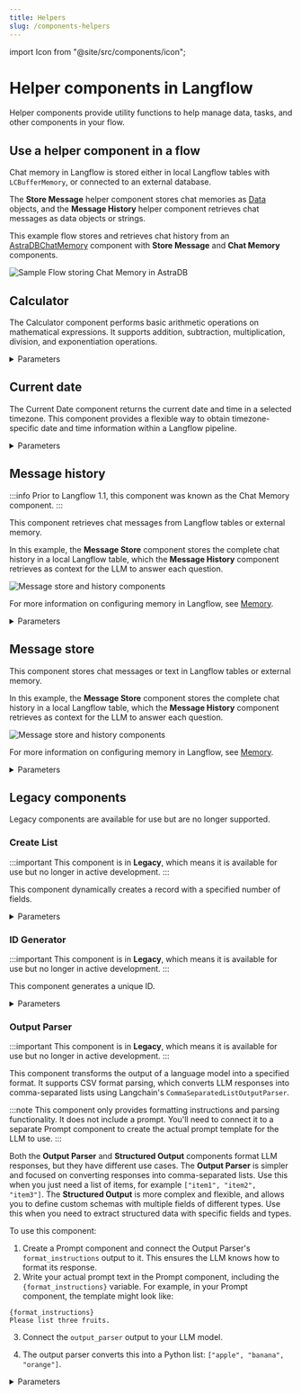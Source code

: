 ```yaml
---
title: Helpers
slug: /components-helpers
---
```


import Icon from "@site/src/components/icon";

# Helper components in Langflow

Helper components provide utility functions to help manage data, tasks, and other components in your flow.

## Use a helper component in a flow

Chat memory in Langflow is stored either in local Langflow tables with `LCBufferMemory`, or connected to an external database.

The **Store Message** helper component stores chat memories as [Data](/concepts-objects) objects, and the **Message History** helper component retrieves chat messages as data objects or strings.

This example flow stores and retrieves chat history from an [AstraDBChatMemory](/components-memories#astradbchatmemory-component) component with **Store Message** and **Chat Memory** components.

![Sample Flow storing Chat Memory in AstraDB](/img/astra_db_chat_memory_rounded.png)

## Calculator

The Calculator component performs basic arithmetic operations on mathematical expressions. It supports addition, subtraction, multiplication, division, and exponentiation operations.

<details>
<summary>Parameters</summary>

**Inputs**

| Name | Type | Description |
|------|------|-------------|
| expression | String | The arithmetic expression to evaluate, such as `4*4*(33/22)+12-20'`. |

**Outputs**

| Name | Type | Description |
|------|------|-------------|
| result | Data | The calculation result as a Data object containing the evaluated expression. |

</details>

## Current date

The Current Date component returns the current date and time in a selected timezone. This component provides a flexible way to obtain timezone-specific date and time information within a Langflow pipeline.

<details>
<summary>Parameters</summary>

**Inputs**

| Name | Type | Description |
|------|------|-------------|
| timezone | String | The timezone for the current date and time. |

**Outputs**

| Name | Type | Description |
|------|------|-------------|
| current_date | String | The resulting current date and time in the selected timezone. |

</details>

## Message history

:::info
Prior to Langflow 1.1, this component was known as the Chat Memory component.
:::

This component retrieves chat messages from Langflow tables or external memory.

In this example, the **Message Store** component stores the complete chat history in a local Langflow table, which the **Message History** component retrieves as context for the LLM to answer each question.

![Message store and history components](/img/component-message-history-message-store.png)

For more information on configuring memory in Langflow, see [Memory](/memory).

<details>
<summary>Parameters</summary>

**Inputs**

| Name | Type | Description |
|------|------|-------------|
| memory | Memory | Retrieve messages from an external memory. If empty, the Langflow tables are used. |
| sender | String | Filter by sender type. |
| sender_name | String | Filter by sender name. |
| n_messages | Integer | The number of messages to retrieve. |
| session_id | String | The session ID of the chat. If empty, the current session ID parameter is used. |
| order | String | The order of the messages. |
| template | String | The template to use for formatting the data. It can contain the keys `{text}`, `{sender}` or any other key in the message data. |

**Outputs**

| Name | Type | Description |
|------|------|-------------|
| messages | Data | The retrieved messages as Data objects. |
| messages_text | Message | The retrieved messages formatted as text. |
| dataframe | DataFrame | A DataFrame containing the message data. |

</details>

## Message store

This component stores chat messages or text in Langflow tables or external memory.

In this example, the **Message Store** component stores the complete chat history in a local Langflow table, which the **Message History** component retrieves as context for the LLM to answer each question.

![Message store and history components](/img/component-message-history-message-store.png)

For more information on configuring memory in Langflow, see [Memory](/memory).

<details>
<summary>Parameters</summary>

**Inputs**

| Name | Type | Description |
|------|------|-------------|
| message | String | The chat message to be stored. (Required) |
| memory | Memory | The external memory to store the message. If empty, the Langflow tables are used. |
| sender | String | The sender of the message. Can be Machine or User. If empty, the current sender parameter is used. |
| sender_name | String | The name of the sender. Can be AI or User. If empty, the current sender parameter is used. |
| session_id | String | The session ID of the chat. If empty, the current session ID parameter is used. |

**Outputs**

| Name | Type | Description |
|------|------|-------------|
| stored_messages | List[Data] | The list of stored messages after the current message has been added. |

</details>

## Legacy components

Legacy components are available for use but are no longer supported.

### Create List

:::important
This component is in **Legacy**, which means it is available for use but no longer in active development.
:::

This component dynamically creates a record with a specified number of fields.

<details>
<summary>Parameters</summary>

**Inputs**

| Name | Type | Description |
|------|------|-------------|
| n_fields | Integer | The number of fields to be added to the record. |
| text_key | String | The key used as text. |

**Outputs**

| Name | Type | Description |
|------|------|-------------|
| list | List | The dynamically created list with the specified number of fields. |

</details>

### ID Generator

:::important
This component is in **Legacy**, which means it is available for use but no longer in active development.
:::

This component generates a unique ID.

<details>
<summary>Parameters</summary>

**Inputs**

| Name | Type | Description |
|------|------|-------------|
| unique_id | String | The generated unique ID. |

**Outputs**

| Name | Type | Description |
|------|------|-------------|
| id | String | The generated unique ID. |

</details>

### Output Parser

:::important
This component is in **Legacy**, which means it is available for use but no longer in active development.
:::

This component transforms the output of a language model into a specified format. It supports CSV format parsing, which converts LLM responses into comma-separated lists using Langchain's `CommaSeparatedListOutputParser`.

:::note
This component only provides formatting instructions and parsing functionality. It does not include a prompt. You'll need to connect it to a separate Prompt component to create the actual prompt template for the LLM to use.
:::

Both the **Output Parser** and **Structured Output** components format LLM responses, but they have different use cases.
The **Output Parser** is simpler and focused on converting responses into comma-separated lists. Use this when you just need a list of items, for example `["item1", "item2", "item3"]`.
The **Structured Output** is more complex and flexible, and allows you to define custom schemas with multiple fields of different types. Use this when you need to extract structured data with specific fields and types.

To use this component:

1. Create a Prompt component and connect the Output Parser's `format_instructions` output to it. This ensures the LLM knows how to format its response.
2. Write your actual prompt text in the Prompt component, including the `{format_instructions}` variable.
For example, in your Prompt component, the template might look like:
```
{format_instructions}
Please list three fruits.
```
3. Connect the `output_parser` output to your LLM model.

4. The output parser converts this into a Python list: `["apple", "banana", "orange"]`.

<details>
<summary>Parameters</summary>

**Inputs**

| Name | Type | Description |
|------|------|-------------|
| parser_type | String | The parser type. Currently supports "CSV". |

**Outputs**

| Name | Type | Description |
|------|------|-------------|
| format_instructions | String | Pass to a prompt template to include formatting instructions for LLM responses. |
| output_parser | Parser | The constructed output parser that can be used to parse LLM responses. |

</details>